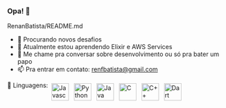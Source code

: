 ### Opa! 👋

<!--
**RenanBatista/RenanBatista** is a ✨ _special_ ✨ repository because its `README.md` (this file) appears on your GitHub profile.

Here are some ideas to get you started:
-->
 RenanBatista/README.md

- 🔭 Procurando novos desafios
- 🌱 Atualmente estou aprendendo Elixir e AWS Services
- 💬 Me chame pra conversar sobre desenvolvimento ou só pra bater um papo
- 📫 Pra entrar em contato: renfbatista@gmail.com

🧰 Linguagens:
<img src="https://renanbatista.dev/static/media/javascript-original.f719efab.svg" alt="Javascript" height="40" style="vertical-align:top; margin:4px">
<img src="https://renanbatista.dev/static/media/python-original.97a72db0.svg" alt="Python" height="40" style="vertical-align:top; margin:4px">
<img src="https://seeklogo.com/images/J/java-logo-7F8B35BAB3-seeklogo.com.png" alt="Java" height="40" style="vertical-align:top; margin:4px">
<img src="https://renanbatista.dev/static/media/c-original.ac1d78d7.svg" alt="C" height="40" style="vertical-align:top; margin:4px">
<img src="https://renanbatista.dev/static/media/cplusplus-original.d0813025.svg" alt="C++" height="40" style="vertical-align:top; margin:4px">
<img src="https://renanbatista.dev/static/media/dart.9ff1e671.svg" alt="Dart" height="40" style="vertical-align:top; margin:4px">
<!--
![Top Langs](https://github-readme-stats.vercel.app/api/top-langs/?username=RenanBatista&theme=buefy)

